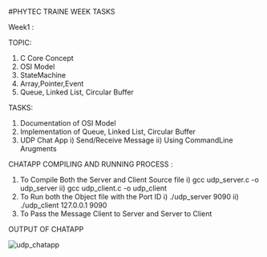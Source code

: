 #PHYTEC TRAINE WEEK TASKS

Week1 :

TOPIC:
1) C Core Concept
2) OSI Model
3) StateMachine
4) Array,Pointer,Event
5) Queue, Linked List, Circular Buffer

TASKS:
1) Documentation of OSI Model 
2) Implementation of Queue, Linked List, Circular Buffer
3) UDP Chat App
    i) Send/Receive Message
    ii) Using CommandLine Arugments

CHATAPP COMPILING AND RUNNING PROCESS :

1) To Compile Both the Server and Client Source file
    i) gcc udp_server.c -o udp_server
    ii) gcc udp_client.c -o udp_client
2) To Run both the Object file with the Port ID 
    i) ./udp_server 9090
    ii) ./udp_client 127.0.0.1 9090
3) To Pass the Message Client to Server and Server to Client

OUTPUT OF CHATAPP

![udp_chatapp](https://github.com/user-attachments/assets/cd50bf35-fbd6-4a5b-bbe8-e6f3cc455e29)

